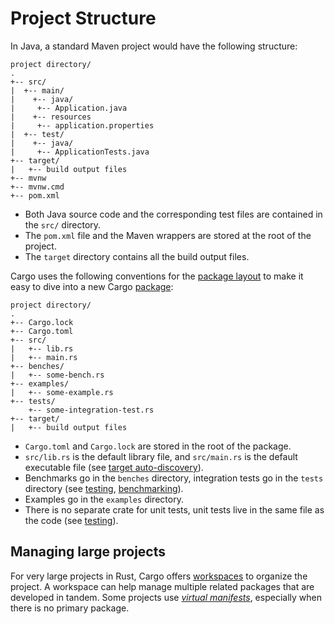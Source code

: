 # Project Structure

In Java, a standard Maven project would have the following structure:


    project directory/
    .
    +-- src/
    |  +-- main/
    |    +-- java/
    |     +-- Application.java
    |    +-- resources
    |     +-- application.properties
    |  +-- test/
    |    +-- java/
    |     +-- ApplicationTests.java
    +-- target/
    |   +-- build output files
    +-- mvnw
    +-- mvnw.cmd
    +-- pom.xml

- Both Java source code and the corresponding test files are contained in the `src/` directory.
- The `pom.xml` file and the Maven wrappers are stored at the root of the project.
- The `target` directory contains all the build output files.

Cargo uses the following conventions for the [package layout] to make it easy to
dive into a new Cargo [package][rust-package]:

    project directory/
    .
    +-- Cargo.lock
    +-- Cargo.toml
    +-- src/
    |   +-- lib.rs
    |   +-- main.rs
    +-- benches/
    |   +-- some-bench.rs
    +-- examples/
    |   +-- some-example.rs
    +-- tests/
        +-- some-integration-test.rs
    +-- target/
    |   +-- build output files

- `Cargo.toml` and `Cargo.lock` are stored in the root of the package.
- `src/lib.rs` is the default library file, and `src/main.rs` is the default
  executable file (see [target auto-discovery]).
- Benchmarks go in the `benches` directory, integration tests go in the `tests`
  directory (see [testing][section-testing],
  [benchmarking][section-benchmarking]).
- Examples go in the `examples` directory.
- There is no separate crate for unit tests, unit tests live in the same file as
  the code (see [testing][section-testing]).

[package layout]: https://doc.rust-lang.org/cargo/guide/project-layout.html
[rust-package]: https://doc.rust-lang.org/cargo/appendix/glossary.html#package
[target auto-discovery]: https://doc.rust-lang.org/cargo/reference/cargo-targets.html#target-auto-discovery
[section-testing]: ../testing/index.md
[section-benchmarking]: ../benchmarking/index.md

## Managing large projects

For very large projects in Rust, Cargo offers [workspaces][cargo-workspaces] to
organize the project. A workspace can help manage multiple related packages that
are developed in tandem. Some projects use [_virtual
manifests_][cargo-virtual-manifest], especially when there is no primary
package.

[cargo-workspaces]: https://doc.rust-lang.org/book/ch14-03-cargo-workspaces.html
[cargo-virtual-manifest]: https://doc.rust-lang.org/cargo/reference/workspaces.html#virtual-workspace
